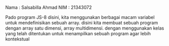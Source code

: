 Nama : Salsabilla Ahmad
NIM  : 21343072

Pado program JS-8 disini, kita menggunakan berbagai macam variabel untuk mendefinisikan sebuah array. disini kita membuat sebuah program dengan array satu dimensi, array multidimensi. dengan menggunakan kelas yang telah ditentukan untuk menampilkan sebuah program agar lebih kontekstual
